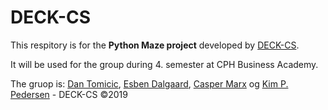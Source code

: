 # DECK-CS

This respitory is for the **Python Maze project** developed by [DECK-CS](https://deck-cs.dk).

It will be used for the group during 4. semester at CPH Business Academy.

The gruop is: [Dan Tomicic](https://github.com/godlikecpu), [Esben Dalgaard](https://github.com/Edunno), [Casper Marx](https://github.com/Marx02) og [Kim P. Pedersen](https://github.com/KimHotDK) - DECK-CS ©2019
